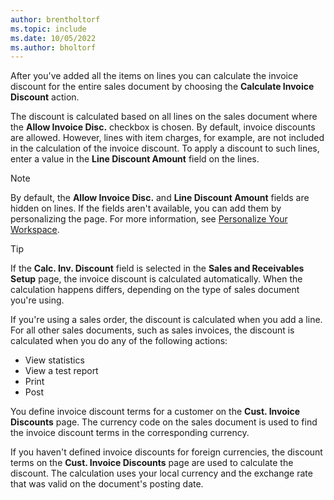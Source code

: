```yaml
---
author: brentholtorf
ms.topic: include
ms.date: 10/05/2022
ms.author: bholtorf
---
```

After you've added all the items on lines you can calculate the invoice discount for the entire sales document by choosing the **Calculate Invoice Discount** action.

The discount is calculated based on all lines on the sales document where the **Allow Invoice Disc.** checkbox is chosen. By default, invoice discounts are allowed. However, lines with item charges, for example, are not included in the calculation of the invoice discount. To apply a discount to such lines, enter a value in the **Line Discount Amount** field on the lines.  

> [!NOTE]
> By default, the **Allow Invoice Disc.** and **Line Discount Amount** fields are hidden on lines. If the fields aren't available, you can add them by personalizing the page. For more information, see [Personalize Your Workspace](../ui-personalization-user.md#to-start-personalizing-a-page-through-the-personalizing-banner).

> [!TIP]
> If the **Calc. Inv. Discount** field is selected in the **Sales and Receivables Setup** page, the invoice discount is calculated automatically. When the calculation happens differs, depending on the type of sales document you're using.
>
> If you're using a sales order, the discount is calculated when you add a line. For all other sales documents, such as sales invoices, the discount is calculated when you do any of the following actions:
>
> * View statistics
> * View a test report
> * Print
> * Post

You define invoice discount terms for a customer on the **Cust. Invoice Discounts** page. The currency code on the sales document is used to find the invoice discount terms in the corresponding currency.

If you haven't defined invoice discounts for foreign currencies, the discount terms on the **Cust. Invoice Discounts** page are used to calculate the discount. The calculation uses your local currency and the exchange rate that was valid on the document's posting date.
